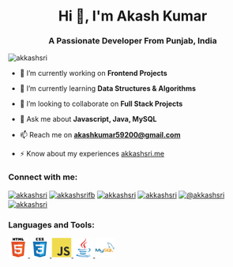 <h1 align="center">Hi 👋, I'm Akash Kumar</h1>
<h3 align="center">A Passionate Developer From Punjab, India</h3>

<p align="left"> <img src="https://komarev.com/ghpvc/?username=akkashsri&label=Profile%20views&color=0e75b6&style=flat" alt="akkashsri" /> </p>

- 🔭 I’m currently working on **Frontend Projects**

- 🌱 I’m currently learning **Data Structures & Algorithms**

- 👯 I’m looking to collaborate on **Full Stack Projects**

- 💬 Ask me about **Javascript, Java, MySQL**

- 📫 Reach me on **akashkumar59200@gmail.com**

- ⚡ Know about my experiences [akkashsri.me](https://www.akkashsri.me)

<h3 align="left">Connect with me:</h3>
<p align="left">

<a href="https://linkedin.com/in/akkashsri" target="blank"><img align="center" src="https://raw.githubusercontent.com/rahuldkjain/github-profile-readme-generator/master/src/images/icons/Social/linked-in-alt.svg" alt="akkashsri" height="30" width="40" /></a>
<a href="https://fb.com/akkashsrifb" target="blank"><img align="center" src="https://raw.githubusercontent.com/rahuldkjain/github-profile-readme-generator/master/src/images/icons/Social/facebook.svg" alt="akkashsrifb" height="30" width="40" /></a>
<a href="https://instagram.com/akkashsri" target="blank"><img align="center" src="https://raw.githubusercontent.com/rahuldkjain/github-profile-readme-generator/master/src/images/icons/Social/instagram.svg" alt="akkashsri" height="30" width="40" /></a>
<a href="https://www.hackerrank.com/akkashsri" target="blank"><img align="center" src="https://raw.githubusercontent.com/rahuldkjain/github-profile-readme-generator/master/src/images/icons/Social/hackerrank.svg" alt="akkashsri" height="30" width="40" /></a>
<a href="https://www.leetcode.com/akkashsri" target="blank"><img align="center" src="https://raw.githubusercontent.com/rahuldkjain/github-profile-readme-generator/master/src/images/icons/Social/leet-code.svg" alt="@akkashsri" height="30" width="40" /></a>
<a href="https://auth.geeksforgeeks.org/user/akkashsri" target="blank"><img align="center" src="https://raw.githubusercontent.com/rahuldkjain/github-profile-readme-generator/master/src/images/icons/Social/geeks-for-geeks.svg" alt="akkashsri" height="30" width="40" /></a>
</p>

<h3 align="left">Languages and Tools:</h3>
<p align="left"> 
<a href="https://www.w3.org/html/" target="_blank"> <img src="https://raw.githubusercontent.com/devicons/devicon/master/icons/html5/html5-original-wordmark.svg" alt="html5" width="40" height="40"/> </a>
<a href="https://www.w3schools.com/css/" target="_blank"> <img src="https://raw.githubusercontent.com/devicons/devicon/master/icons/css3/css3-original-wordmark.svg" alt="css3" width="40" height="40"/> </a>
<a href="https://developer.mozilla.org/en-US/docs/Web/JavaScript" target="_blank"> <img src="https://raw.githubusercontent.com/devicons/devicon/master/icons/javascript/javascript-original.svg" alt="javascript" width="40" height="40"/> </a>
<a href="https://www.java.com" target="_blank"> <img src="https://raw.githubusercontent.com/devicons/devicon/master/icons/java/java-original.svg" alt="java" width="40" height="40"/> </a>
</a> <a href="https://www.mysql.com/" target="_blank"> <img src="https://raw.githubusercontent.com/devicons/devicon/master/icons/mysql/mysql-original-wordmark.svg" alt="mysql" width="40" height="40"/> </a></p>
